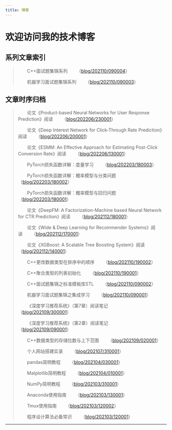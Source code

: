 ```yaml
---
title: 博客
---
```


# 欢迎访问我的技术博客

<script type="text/javascript" src="/include/head.js"></script>

## 系列文章索引

> &emsp;&emsp;C++面试题集锦系列&emsp;&emsp;（<a href="https://www.dywan.xyz/blog/202110/090004">blog/202110/090004</a>）
> 
> &emsp;&emsp;机器学习面试题集锦系列&emsp;&emsp;（<a href="https://www.dywan.xyz/blog/202110/090003">blog/202110/090003</a>）

## 文章时序归档

> &emsp;&emsp;论文《Product-based Neural Networks for User Response Prediction》阅读&emsp;&emsp;（<a href="https://www.dywan.xyz/blog/202206/230001">blog/202206/230001</a>）
> 
> &emsp;&emsp;论文《Deep Interest Network for Click-Through Rate Prediction》阅读&emsp;&emsp;（<a href="https://www.dywan.xyz/blog/202206/200001">blog/202206/200001</a>）
> 
> &emsp;&emsp;论文《ESMM: An Effective Approach for Estimating Post-Click Conversion Rate》阅读&emsp;&emsp;（<a href="https://www.dywan.xyz/blog/202206/130001">blog/202206/130001</a>）
> 
> &emsp;&emsp;PyTorch损失函数详解：度量学习&emsp;&emsp;（<a href="https://www.dywan.xyz/blog/202203/180003">blog/202203/180003</a>）
> 
> &emsp;&emsp;PyTorch损失函数详解：概率模型与分类问题&emsp;&emsp;（<a href="https://www.dywan.xyz/blog/202203/180002">blog/202203/180002</a>）
> 
> &emsp;&emsp;PyTorch损失函数详解：概率模型与回归问题&emsp;&emsp;（<a href="https://www.dywan.xyz/blog/202203/180001">blog/202203/180001</a>）
> 
> &emsp;&emsp;论文《DeepFM: A Factorization-Machine based Neural Network for CTR Prediction》阅读&emsp;&emsp;（<a href="https://www.dywan.xyz/blog/202112/180001">blog/202112/180001</a>）
> 
> &emsp;&emsp;论文《Wide & Deep Learning for Recommender Systems》阅读&emsp;&emsp;（<a href="https://www.dywan.xyz/blog/202112/170001">blog/202112/170001</a>）
> 
> &emsp;&emsp;论文《XGBoost: A Scalable Tree Boosting System》阅读&emsp;&emsp;（<a href="https://www.dywan.xyz/blog/202112/140001">blog/202112/140001</a>）
> 
> &emsp;&emsp;C++更改数据类型在排序中的顺序&emsp;&emsp;（<a href="https://www.dywan.xyz/blog/202110/190002">blog/202110/190002</a>）
> 
> &emsp;&emsp;C++聚合类型的列表初始化&emsp;&emsp;（<a href="https://www.dywan.xyz/blog/202110/190001">blog/202110/190001</a>）
> 
> &emsp;&emsp;C++面试题集锦之标准模板库STL&emsp;&emsp;（<a href="https://www.dywan.xyz/blog/202110/090002">blog/202110/090002</a>）
> 
> &emsp;&emsp;机器学习面试题集锦之集成学习&emsp;&emsp;（<a href="https://www.dywan.xyz/blog/202110/090001">blog/202110/090001</a>）
> 
> &emsp;&emsp;《深度学习推荐系统》（第7章）阅读笔记&emsp;&emsp;（<a href="https://www.dywan.xyz/blog/202109/300001">blog/202109/300001</a>）
> 
> &emsp;&emsp;《深度学习推荐系统》（第2章）阅读笔记&emsp;&emsp;（<a href="https://www.dywan.xyz/blog/202109/090001">blog/202109/090001</a>）
> 
> &emsp;&emsp;C++数据类型的存储位数与上下范围&emsp;&emsp;（<a href="https://www.dywan.xyz/blog/202109/020001">blog/202109/020001</a>）
> 
> &emsp;&emsp;个人网站搭建实录&emsp;&emsp;（<a href="https://www.dywan.xyz/blog/202107/310001">blog/202107/310001</a>）
> 
> &emsp;&emsp;pandas简明教程&emsp;&emsp;（<a href="https://www.dywan.xyz/blog/202104/030001">blog/202104/030001</a>）
> 
> &emsp;&emsp;Matplotlib简明教程&emsp;&emsp;（<a href="https://www.dywan.xyz/blog/202104/010001">blog/202104/010001</a>）
> 
> &emsp;&emsp;NumPy简明教程&emsp;&emsp;（<a href="https://www.dywan.xyz/blog/202103/310001">blog/202103/310001</a>）
> 
> &emsp;&emsp;Anaconda使用指南&emsp;&emsp;（<a href="https://www.dywan.xyz/blog/202103/130001">blog/202103/130001</a>）
> 
> &emsp;&emsp;Tmux使用指南&emsp;&emsp;（<a href="https://www.dywan.xyz/blog/202103/120002">blog/202103/120002</a>）
> 
> &emsp;&emsp;程序设计算法必备常识&emsp;&emsp;（<a href="https://www.dywan.xyz/blog/202103/120001">blog/202103/120001</a>）

---

<script type="text/javascript" src="/include/tail.js"></script>
